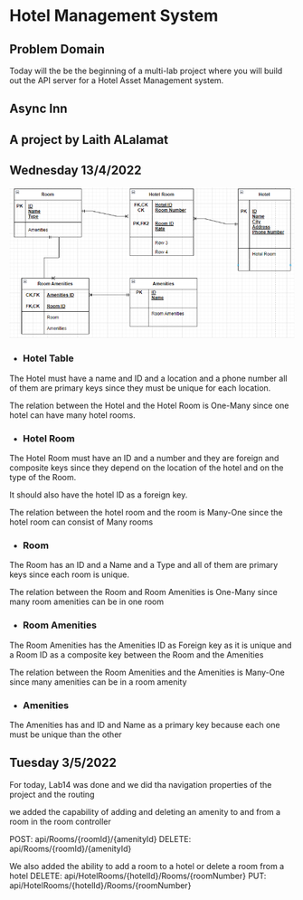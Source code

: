 # Hotel Management System

## Problem Domain
Today will the be the beginning of a multi-lab project where you will build out the API server for a Hotel Asset Management system.

## Async Inn

## A project by Laith ALalamat

## Wednesday 13/4/2022

![ERD](./ERD.PNG)

- ### Hotel Table
The Hotel must have a name and ID and a location and a phone number all of them are primary keys since they must be unique for each location.

The relation between the Hotel and the Hotel Room is One-Many since one hotel can have many hotel rooms.

- ### Hotel Room
The Hotel Room must have an ID and a number and they are foreign and composite keys since they depend on the location of the hotel and on the type of the Room.

It should also have the hotel ID as a foreign key.

The relation between the hotel room and the room is Many-One since the hotel room can consist of Many rooms

- ### Room
The Room has an ID and a Name and a Type and all of them are primary keys since each room is unique.

The relation between the Room and Room Amenities is One-Many since many room amenities can be in one room


- ### Room Amenities

The Room Amenities has the Amenities ID as Foreign key as it is unique and a Room ID as a composite key between the Room and the Amenities

The relation between the Room Amenities and the Amenities is Many-One since many amenities can be in a room amenity


- ### Amenities

The Amenities has and ID and Name as a primary key because each one must be unique than the other

## Tuesday 3/5/2022
For today, Lab14 was done and we did tha navigation properties of the project and the routing 

we added the capability of adding and deleting an amenity to and from a room in the room controller

POST: api/Rooms/{roomId}/{amenityId}
DELETE: api/Rooms/{roomId}/{amenityId}

We also added the ability to add a room to a hotel or delete a room from a hotel
DELETE: api/HotelRooms/{hotelId}/Rooms/{roomNumber}
PUT: api/HotelRooms/{hotelId}/Rooms/{roomNumber}
